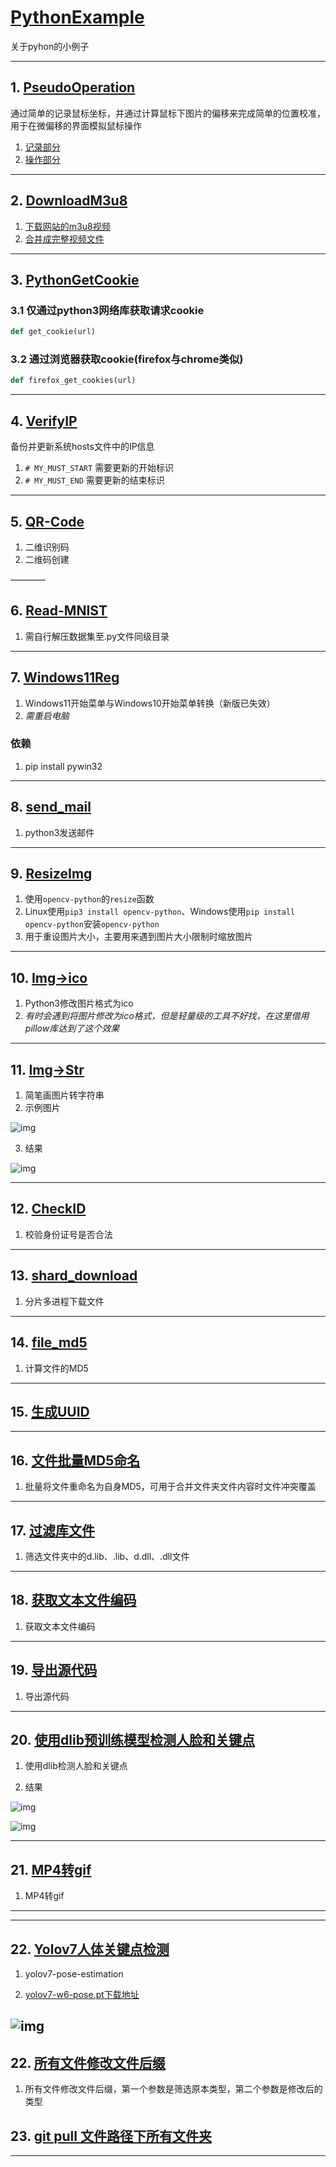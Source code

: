# [PythonExample](https://github.com/WindSnowLi/My-python-tools)

关于pyhon的小例子
___

## 1. [PseudoOperation](https://github.com/WindSnowLi/My-python-tools/tree/main/PseudoOperation)

通过简单的记录鼠标坐标，并通过计算鼠标下图片的偏移来完成简单的位置校准，用于在微偏移的界面模拟鼠标操作

1. [记录部分](https://github.com/WindSnowLi/My-python-tools/blob/main/PseudoOperation/main/record_process.py)
2. [操作部分](https://github.com/WindSnowLi/My-python-tools/blob/main/PseudoOperation/main/operate_process.py)

___

## 2. [DownloadM3u8](https://github.com/WindSnowLi/My-python-tools/blob/main/DownloadM3u8)

1. [下载网站的m3u8视频](https://github.com/WindSnowLi/My-python-tools/blob/main/DownloadM3u8/dv.py)
2. [合并成完整视频文件](https://github.com/WindSnowLi/My-python-tools/blob/main/DownloadM3u8/marge.py)

___

## 3. [PythonGetCookie](https://github.com/WindSnowLi/My-python-tools/tree/main/PythonGetCookie)

### 3.1 仅通过python3网络库获取请求cookie

```python
def get_cookie(url)
```

### 3.2 通过浏览器获取cookie(firefox与chrome类似)

```python
def firefox_get_cookies(url)
```

___

## 4. [VerifyIP]((https://github.com/WindSnowLi/My-python-tools/tree/main/VerifyIP))

备份并更新系统hosts文件中的IP信息

1. ```# MY_MUST_START``` 需要更新的开始标识
2. ```# MY_MUST_END``` 需要更新的结束标识

___

## 5. [QR-Code](https://github.com/WindSnowLi/My-python-tools/tree/main/QR-Code)

1. 二维识别码
2. 二维码创建

————

## 6. [Read-MNIST](https://github.com/WindSnowLi/My-python-tools/tree/main/Read-MNIST)

1. 需自行解压数据集至.py文件同级目录

___

## 7. [Windows11Reg](https://github.com/WindSnowLi/My-python-tools/tree/main/Windows11Reg)

1. Windows11开始菜单与Windows10开始菜单转换（新版已失效）
2. *需重启电脑*

### 依赖

1. pip install pywin32
___

## 8. [send_mail](https://github.com/WindSnowLi/My-python-tools/tree/main/send_mail)

1. python3发送邮件

---

## 9. [ResizeImg](https://github.com/WindSnowLi/My-python-tools/tree/main/ResizeImg)

1. 使用`opencv-python`的`resize`函数
2. Linux使用`pip3 install opencv-python`、Windows使用`pip install opencv-python`安装`opencv-python`
3. 用于重设图片大小，主要用来遇到图片大小限制时缩放图片

---

## 10. [Img->ico](https://github.com/WindSnowLi/My-python-tools/tree/main/Img-_ico)

1. Python3修改图片格式为ico
2. *有时会遇到将图片修改为ico格式，但是轻量级的工具不好找，在这里借用pillow库达到了这个效果*

---

## 11. [Img->Str](https://github.com/WindSnowLi/My-python-tools/tree/main/Img-_Str)

1. 简笔画图片转字符串
2. 示例图片

![img](./Img-_Str/test.jpg)

3. 结果

![img](./Img-_Str/rs.png)

---

## 12. [CheckID](https://github.com/WindSnowLi/My-python-tools/tree/main/CheckID)

1. 校验身份证号是否合法

---

## 13. [shard_download](https://github.com/WindSnowLi/My-python-tools/tree/main/shard_download)

1. 分片多进程下载文件
---

## 14. [file_md5](https://github.com/WindSnowLi/My-python-tools/tree/main/file_md5)

1. 计算文件的MD5
---

## 15. [生成UUID](https://github.com/WindSnowLi/My-python-tools/tree/main/uuid)

---

## 16. [文件批量MD5命名](https://github.com/WindSnowLi/My-python-tools/tree/main/renane_files_md5)

1. 批量将文件重命名为自身MD5，可用于合并文件夹文件内容时文件冲突覆盖

---

## 17. [过滤库文件](https://github.com/WindSnowLi/My-python-tools/tree/main/r_d_libs)

1. 筛选文件夹中的d.lib、.lib、d.dll、.dll文件

---

## 18. [获取文本文件编码](https://github.com/WindSnowLi/My-python-tools/tree/main/get_encoding)

1. 获取文本文件编码

---

## 19. [导出源代码](https://github.com/WindSnowLi/My-python-tools/tree/main/export_source)

1. 导出源代码

---

## 20. [使用dlib预训练模型检测人脸和关键点](https://github.com/WindSnowLi/My-python-tools/tree/main/dlib-face)

1. 使用dlib检测人脸和关键点

2. 结果

![img](./dlib-face/range.png)

![img](./dlib-face/keys.png)

---

## 21. [MP4转gif](https://github.com/WindSnowLi/My-python-tools/tree/main/mp4-gif)

1. MP4转gif
---

---

## 22. [Yolov7人体关键点检测](https://github.com/WindSnowLi/My-python-tools/tree/main/yolov7-pose-estimation)

1. yolov7-pose-estimation

2. [yolov7-w6-pose.pt下载地址](https://github.com/WongKinYiu/yolov7/releases/download/v0.1/yolov7-w6-pose.pt) 

![img](./yolov7-pose-estimation/pose.png)
---

## 22. [所有文件修改文件后缀](https://github.com/WindSnowLi/My-python-tools/tree/main/re_type)

1.  所有文件修改文件后缀，第一个参数是筛选原本类型，第二个参数是修改后的类型

## 23. [git pull 文件路径下所有文件夹](https://github.com/WindSnowLi/My-python-tools/tree/main/git_pull)

---

